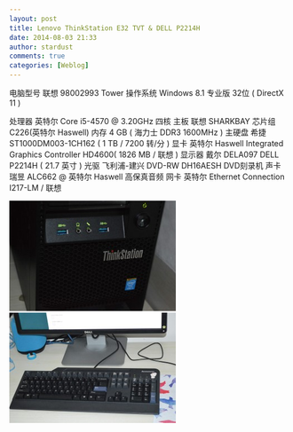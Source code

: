 ```yaml
---
layout: post
title: Lenovo ThinkStation E32 TVT & DELL P2214H
date: 2014-08-03 21:33
author: stardust
comments: true
categories: [Weblog]
---
```

电脑型号 联想 98002993 Tower
操作系统 Windows 8.1 专业版 32位 ( DirectX 11 )

处理器 英特尔 Core i5-4570 @ 3.20GHz 四核
主板 联想 SHARKBAY 芯片组C226(英特尔 Haswell)
内存 4 GB ( 海力士 DDR3 1600MHz )
主硬盘 希捷 ST1000DM003-1CH162 ( 1 TB / 7200 转/分 )
显卡 英特尔 Haswell Integrated Graphics Controller HD4600( 1826 MB / 联想 )
显示器 戴尔 DELA097 DELL P2214H ( 21.7 英寸 )
光驱 飞利浦-建兴 DVD-RW DH16AESH DVD刻录机
声卡 瑞昱 ALC662 @ 英特尔 Haswell 高保真音频
网卡 英特尔 Ethernet Connection I217-LM / 联想

<a href="/wp-content/uploads/2014/08/Nikon-2014-08-03-21-03-13.jpg"><img src="/wp-content/uploads/2014/08/Nikon-2014-08-03-21-03-13-300x199.jpg" alt="Nikon 2014-08-03 21-03-13" width="300" height="199" /></a> <a href="/wp-content/uploads/2014/08/Nikon-2014-08-03-21-12-11.jpg"><img src="/wp-content/uploads/2014/08/Nikon-2014-08-03-21-12-11-300x199.jpg" alt="Nikon 2014-08-03 21-12-11" width="300" height="199" /></a>
